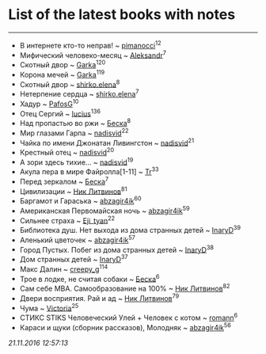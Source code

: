 # List of the latest books with notes
---

* В интернете кто-то неправ! ~ [pimanocci](users/117/117124011531379579265-google)<sup>12</sup>
* Мифический человеко-месяц ~ [Aleksandr](users/123/12375097-vkontakte)<sup>7</sup>
* Скотный двор ~ [Garka](users/115/115753719718250012620-google)<sup>120</sup>
* Корона мечей ~ [Garka](users/115/115753719718250012620-google)<sup>119</sup>
* Скотный двор ~ [shirko.elena](users/100/100001858801764-facebook)<sup>8</sup>
* Нетерпение сердца ~ [shirko.elena](users/100/100001858801764-facebook)<sup>7</sup>
* Хадур ~ [PafosG](users/523/523112-vkontakte)<sup>10</sup>
* Отец Сергий ~ [lucius](users/838/83820536-yandex)<sup>136</sup>
* Над пропастью во ржи ~ [Беска](users/157/1577468-vkontakte)<sup>8</sup>
* Мир глазами Гарпа ~ [nadisvid](users/113/1138852626183846-facebook)<sup>22</sup>
* Чайка по имени Джонатан Ливингстон ~ [nadisvid](users/113/1138852626183846-facebook)<sup>21</sup>
* Крестный отец ~ [nadisvid](users/113/1138852626183846-facebook)<sup>20</sup>
* А зори здесь тихие… ~ [nadisvid](users/113/1138852626183846-facebook)<sup>19</sup>
* Акула пера в мире Файролла[1-11] ~ [Tr](users/122/12282474-vkontakte)<sup>33</sup>
* Перед зеркалом ~ [Беска](users/157/1577468-vkontakte)<sup>7</sup>
* Цивилизации ~ [Ник Литвинов](users/lec/leczQ3Eya3-linkedin)<sup>81</sup>
* Баргамот и Гараська ~ [abzagir4ik](users/362/3621623-vkontakte)<sup>60</sup>
* Американская Первомайская ночь ~ [abzagir4ik](users/362/3621623-vkontakte)<sup>59</sup>
* Сильнее страха ~ [Eji_tyan](users/235/2352103981-twitter)<sup>22</sup>
* Библиотека душ. Нет выхода из дома странных детей ~ [InaryD](users/562/56228374-vkontakte)<sup>39</sup>
* Аленький цветочек ~ [abzagir4ik](users/362/3621623-vkontakte)<sup>57</sup>
* Город Пустых. Побег из дома странных детей ~ [InaryD](users/562/56228374-vkontakte)<sup>38</sup>
* Дом странных детей ~ [InaryD](users/562/56228374-vkontakte)<sup>37</sup>
* Макс Далин ~ [creepy_g](users/747/74743045-vkontakte)<sup>114</sup>
* Трое в лодке, не считая собаки ~ [Беска](users/157/1577468-vkontakte)<sup>6</sup>
* Сам себе MBA. Самообразование на 100% ~ [Ник Литвинов](users/lec/leczQ3Eya3-linkedin)<sup>82</sup>
* Двери восприятия. Рай и ад ~ [Ник Литвинов](users/lec/leczQ3Eya3-linkedin)<sup>79</sup>
* Чума ~ [Victoria](users/113/113794223924688167852-google)<sup>25</sup>
* СТИКС STIKS Человеческий Улей + Человек с котом ~ [romann](users/102/10205442182733690-facebook)<sup>6</sup>
* Караси и щуки (сборник рассказов), Молодняк ~ [abzagir4ik](users/362/3621623-vkontakte)<sup>56</sup>


_21.11.2016 12:57:13_
